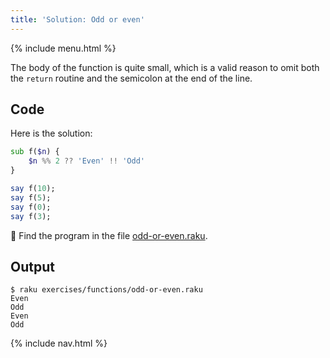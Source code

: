 ```yaml
---
title: 'Solution: Odd or even'
---
```


{% include menu.html %}

The body of the function is quite small, which is a valid reason to omit both the `return` routine and the semicolon at the end of the line.

## Code

Here is the solution:

```raku
sub f($n) {
    $n %% 2 ?? 'Even' !! 'Odd'
}

say f(10);
say f(5);
say f(0);
say f(3);
```

🦋 Find the program in the file [odd-or-even.raku](https://github.com/ash/raku-course/blob/master/exercises/functions/odd-or-even.raku).

## Output

```console
$ raku exercises/functions/odd-or-even.raku
Even
Odd
Even
Odd
```

{% include nav.html %}
